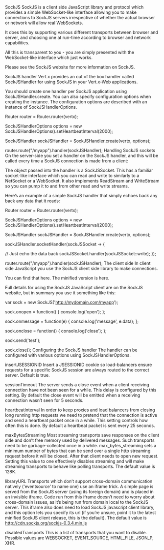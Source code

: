 SockJS
SockJS is a client side JavaScript library and protocol which provides a simple WebSocket-like interface allowing you to make connections to SockJS servers irrespective of whether the actual browser or network will allow real WebSockets.

It does this by supporting various different transports between browser and server, and choosing one at run-time according to browser and network capabilities.

All this is transparent to you - you are simply presented with the WebSocket-like interface which just works.

Please see the SockJS website for more information on SockJS.

SockJS handler
Vert.x provides an out of the box handler called SockJSHandler for using SockJS in your Vert.x-Web applications.

You should create one handler per SockJS application using SockJSHandler.create. You can also specify configuration options when creating the instance. The configuration options are described with an instance of SockJSHandlerOptions.

Router router = Router.router(vertx);

SockJSHandlerOptions options = new SockJSHandlerOptions().setHeartbeatInterval(2000);

SockJSHandler sockJSHandler = SockJSHandler.create(vertx, options);

router.route("/myapp").handler(sockJSHandler);
Handling SockJS sockets
On the server-side you set a handler on the SockJS handler, and this will be called every time a SockJS connection is made from a client:

The object passed into the handler is a SockJSSocket. This has a familiar socket-like interface which you can read and write to similarly to a NetSocket or a WebSocket. It also implements ReadStream and WriteStream so you can pump it to and from other read and write streams.

Here’s an example of a simple SockJS handler that simply echoes back any back any data that it reads:

Router router = Router.router(vertx);

SockJSHandlerOptions options = new SockJSHandlerOptions().setHeartbeatInterval(2000);

SockJSHandler sockJSHandler = SockJSHandler.create(vertx, options);

sockJSHandler.socketHandler(sockJSSocket -> {

  // Just echo the data back
  sockJSSocket.handler(sockJSSocket::write);
});

router.route("/myapp").handler(sockJSHandler);
The client side
In client side JavaScript you use the SockJS client side library to make connections.

You can find that here. The minified version is here.

Full details for using the SockJS JavaScript client are on the SockJS website, but in summary you use it something like this:

var sock = new SockJS('http://mydomain.com/myapp');

sock.onopen = function() {
  console.log('open');
};

sock.onmessage = function(e) {
  console.log('message', e.data);
};

sock.onclose = function() {
  console.log('close');
};

sock.send('test');

sock.close();
Configuring the SockJS handler
The handler can be configured with various options using SockJSHandlerOptions.

insertJSESSIONID
Insert a JSESSIONID cookie so load-balancers ensure requests for a specific SockJS session are always routed to the correct server. Default is true.

sessionTimeout
The server sends a close event when a client receiving connection have not been seen for a while. This delay is configured by this setting. By default the close event will be emitted when a receiving connection wasn’t seen for 5 seconds.

heartbeatInterval
In order to keep proxies and load balancers from closing long running http requests we need to pretend that the connection is active and send a heartbeat packet once in a while. This setting controls how often this is done. By default a heartbeat packet is sent every 25 seconds.

maxBytesStreaming
Most streaming transports save responses on the client side and don’t free memory used by delivered messages. Such transports need to be garbage-collected once in a while. max_bytes_streaming sets a minimum number of bytes that can be send over a single http streaming request before it will be closed. After that client needs to open new request. Setting this value to one effectively disables streaming and will make streaming transports to behave like polling transports. The default value is 128K.

libraryURL
Transports which don’t support cross-domain communication natively ('eventsource' to name one) use an iframe trick. A simple page is served from the SockJS server (using its foreign domain) and is placed in an invisible iframe. Code run from this iframe doesn’t need to worry about cross-domain issues, as it’s being run from domain local to the SockJS server. This iframe also does need to load SockJS javascript client library, and this option lets you specify its url (if you’re unsure, point it to the latest minified SockJS client release, this is the default). The default value is http://cdn.sockjs.org/sockjs-0.3.4.min.js

disabledTransports
This is a list of transports that you want to disable. Possible values are WEBSOCKET, EVENT_SOURCE, HTML_FILE, JSON_P, XHR.
